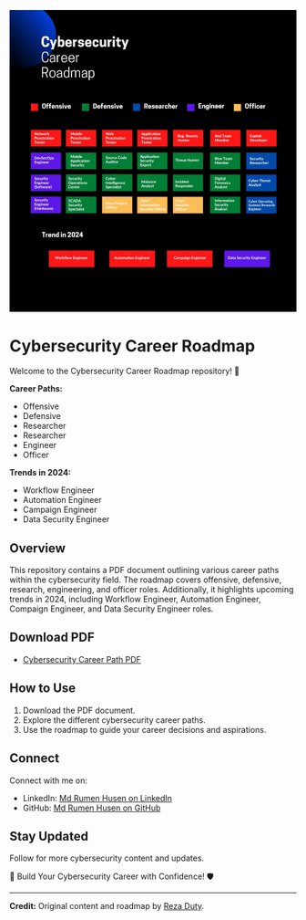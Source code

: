 ![ Cybersecurity Career Roadmap](https://github.com/rumenhusen/cybersecurity-career-roadmap/blob/main/Cybersecurity%20Career%20Roadmap.jpg?raw=true)
# Cybersecurity Career Roadmap

Welcome to the Cybersecurity Career Roadmap repository! 🚀

**Career Paths:**
- Offensive
- Defensive
- Researcher
- Researcher
- Engineer
- Officer

**Trends in 2024:**
- Workflow Engineer
- Automation Engineer
- Campaign Engineer
- Data Security Engineer

## Overview

This repository contains a PDF document outlining various career paths within the cybersecurity field. The roadmap covers offensive, defensive, research, engineering, and officer roles. Additionally, it highlights upcoming trends in 2024, including Workflow Engineer, Automation Engineer, Compaign Engineer, and Data Security Engineer roles.

## Download PDF

- [Cybersecurity Career Path PDF](https://github.com/rumenhusen/cybersecurity-career-roadmap/blob/main/Cybersecurity%20Career%20Roadmap.pdf)

## How to Use

1. Download the PDF document.
2. Explore the different cybersecurity career paths.
3. Use the roadmap to guide your career decisions and aspirations.

## Connect

Connect with me on:
- LinkedIn: [Md Rumen Husen on LinkedIn](https://www.linkedin.com/in/rumenhusen/)
- GitHub: [Md Rumen Husen on GitHub](https://github.com/rumenhusen)

## Stay Updated

Follow for more cybersecurity content and updates.

🚀 Build Your Cybersecurity Career with Confidence! 🛡️

---

**Credit:**
Original content and roadmap by [Reza Duty](https://github.com/rezaduty).
